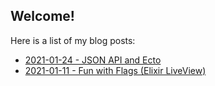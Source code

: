 ## Welcome!

Here is a list of my blog posts:
- [2021-01-24 - JSON API and Ecto](https://mikeybower93.github.io/posts/ecto_composability)
- [2021-01-11 - Fun with Flags (Elixir LiveView)](https://mikeybower93.github.io/posts/fun_with_flags)

